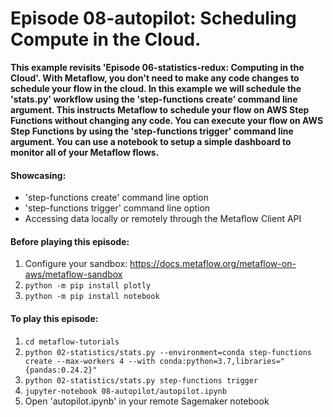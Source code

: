 # Episode 08-autopilot: Scheduling Compute in the Cloud.

**This example revisits 'Episode 06-statistics-redux: Computing in the Cloud'. 
With Metaflow, you don't need to make any code changes to schedule your flow
in the cloud. In this example we will schedule the 'stats.py' workflow
using the 'step-functions create' command line argument. This instructs 
Metaflow to schedule your flow on AWS Step Functions without changing any code. 
You can execute your flow on AWS Step Functions by using the 
'step-functions trigger' command line argument. You can use a notebook to setup
a simple dashboard to monitor all of your Metaflow flows.**

#### Showcasing:
- 'step-functions create' command line option
- 'step-functions trigger' command line option
- Accessing data locally or remotely through the Metaflow Client API

#### Before playing this episode:
1. Configure your sandbox: https://docs.metaflow.org/metaflow-on-aws/metaflow-sandbox
2. ```python -m pip install plotly```
3. ```python -m pip install notebook```

#### To play this episode:
1. ```cd metaflow-tutorials```
2. ```python 02-statistics/stats.py --environment=conda step-functions create --max-workers 4 --with conda:python=3.7,libraries="{pandas:0.24.2}"```
3. ```python 02-statistics/stats.py step-functions trigger```
4. ```jupyter-notebook 08-autopilot/autopilot.ipynb```
5. Open 'autopilot.ipynb' in your remote Sagemaker notebook
